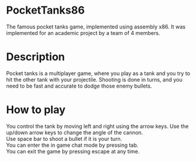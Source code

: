 # PocketTanks86
The famous pocket tanks game, implemented using assembly x86. It was implemented for an academic project by a team of 4 members.
# Description
Pocket tanks is a multiplayer game, where you play as a tank and you try to hit the other tank with your projectile. Shooting is done in turns, and you need to be fast and accurate to dodge those enemy bullets.

# How to play
You control the tank by moving left and right using the arrow keys. Use the up/down arrow keys to change the angle of the cannon.  
Use space bar to shoot a bullet if it is your turn.  
You can enter the in game chat mode by pressing tab.  
You can exit the game by pressing escape at any time.  
